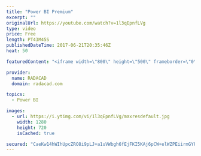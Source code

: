 ```yaml
---
title: "Power BI Premium"
excerpt: ""
originalUrl: https://youtube.com/watch?v=1l3qEpnfLVg
type: video
price: Free
length: PT43M45S
publishedDateTime: 2017-06-21T20:35:46Z
heat: 50

featuredContent: "<iframe width=\"800\" height=\"500\" frameborder=\"0\" src=\"https://www.youtube.com/embed/1l3qEpnfLVg\" allow=\"accelerometer; autoplay; encrypted-media; gyroscope; picture-in-picture\" allowfullscreen></iframe>"

provider:
  name: RADACAD
  domain: radacad.com

topics:
  - Power BI

images:
  - url: https://i.ytimg.com/vi/1l3qEpnfLVg/maxresdefault.jpg
    width: 1280
    height: 720
    isCached: true

secured: "CaeKw14hWIhUpcZRO8i9pLJ+a1uVWbgh6fEjFKI5KAj6pCW+elWZPEiirmGYPESwj1DY2Wqu33FMaStpWyANTWtqnLOLXjdJqXuMmKHdqPKAEsGB8Kdloz58w2p8pfHbAKgzUWVet6qZ5iQvTlxJUZc23uGOlWJrE0vvJIlpKh78W9MvOE63pVgusNUfJZbyWdHGed3sNhowHAZuTh7DGiWeLpv5WX5m4CmVauhdcrpCAWO/9Nd/yG76BNLAWOOyTuSwR4KMwIhV7E74xy+XJGsWtiEXG8kW3Zcnr1ITKYMtOkX97wbaxKoqz7rTVhDguERzjj4JYPUNzARJzY68NNDhtpqLtIRWf633Y3zl+ERP4AwnTKoV6Uc29JNzMwvwL+hce/HQ+da7bmkryhGSW5lg/AntX4Po8/+uf/KWF1E=;AzqnhW1XRBxvx0hJZg3DCQ=="
---
```


